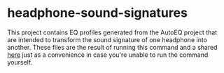 # headphone-sound-signatures
This project contains EQ profiles generated from the AutoEQ project that are intended to transform the sound signature of one headphone into another. These files are the result of running this command and a shared [here](https://github.com/jaakkopasanen/AutoEq#using-sound-signatures) just as a convenience in case you're unable to run the command yourself.
